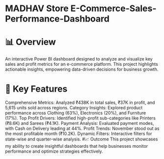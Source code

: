 # MADHAV Store E-Commerce-Sales-Performance-Dashboard
# 📊 Overview
An interactive Power BI dashboard designed to analyze and visualize key sales and profit metrics for an e-commerce platform. This project highlights actionable insights, empowering data-driven decisions for business growth.

# 🚀 Key Features
Comprehensive Metrics: Analyzed ₹438K in total sales, ₹37K in profit, and 5,615 units sold across regions.
Category Insights: Explored product performance across Clothing (63%), Electronics (20%), and Furniture (17%).
Top Profit Drivers: Identified high-profit sub-categories like Printers (₹8.6K) and Sarees (₹4.1K).
Payment Analysis: Evaluated payment modes, with Cash on Delivery leading at 44%.
Profit Trends: November stood out as the most profitable month (₹10.2K).
Dynamic Filters: Interactive filters for state-wise and quarter-wise analysis.
#📈 Outcome
This project showcases my ability to create insightful dashboards that help businesses monitor performance and optimize strategies effectively.
